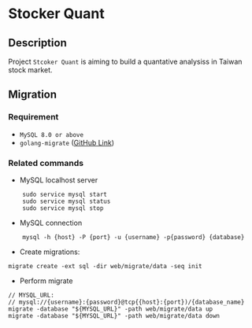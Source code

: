 # Stocker Quant

## Description
Project `Stcoker Quant` is aiming to build a quantative analysiss in Taiwan stock market.

## Migration

### Requirement
- `MySQL 8.0 or above`
- `golang-migrate` ([GitHub Link](https://github.com/golang-migrate/migrate))

### Related commands
- MySQL localhost server
```
    sudo service mysql start
    sudo service mysql status
    sudo service mysql stop
```
- MySQL connection
```
    mysql -h {host} -P {port} -u {username} -p{password} {database}
```
- Create migrations:
```
migrate create -ext sql -dir web/migrate/data -seq init
```
- Perform migrate
```
// MYSQL_URL:
// mysql://{username}:{password}@tcp{{host}:{port})/{database_name}
migrate -database "${MYSQL_URL}" -path web/migrate/data up
migrate -database "${MYSQL_URL}" -path web/migrate/data down
```
